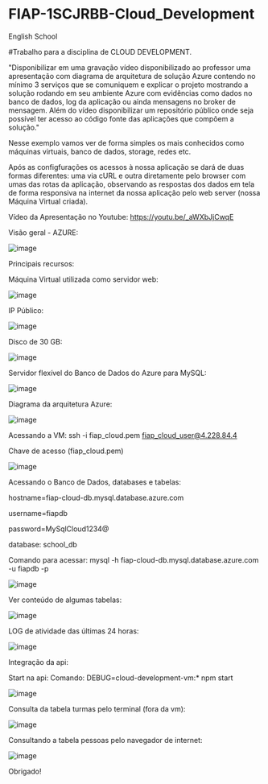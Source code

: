 # FIAP-1SCJRBB-Cloud_Development
English School

#Trabalho para a disciplina de CLOUD DEVELOPMENT.

"Disponibilizar em uma gravação vídeo disponibilizado ao professor uma apresentação com diagrama de arquitetura de solução Azure contendo no mínimo 3 serviços que se comuniquem e explicar o projeto mostrando a solução rodando em seu ambiente Azure com evidências como dados no banco de dados, log da aplicação ou ainda mensagens no broker de mensagem. Além do vídeo disponibilizar um repositório público onde seja possível ter acesso ao código fonte das aplicações que compõem a solução."

Nesse exemplo vamos ver de forma simples os mais conhecidos como máquinas virtuais, banco de dados, storage, redes etc. 

Após as configfurações os acessos à nossa aplicação se dará de duas formas diferentes: uma via cURL e outra diretamente pelo browser com umas das rotas da aplicação, observando as respostas dos dados em tela de forma responsiva na internet da nossa aplicação pelo web server (nossa Máquina Virtual criada).


Vídeo da Apresentação no Youtube: https://youtu.be/_aWXbJjCwqE


Visão geral - AZURE:

![image](https://user-images.githubusercontent.com/101299093/218313168-5e906346-7e11-43d7-ad74-024103a98c45.png)


Principais recursos:

Máquina Virtual utilizada como servidor web:

![image](https://user-images.githubusercontent.com/101299093/218313512-16a5358a-f44a-4831-8308-9cc98f0a4238.png)


IP Público:

![image](https://user-images.githubusercontent.com/101299093/218313581-94a5f5da-7d5c-4a53-ad5c-227bb551d5e0.png)


Disco de 30 GB:

![image](https://user-images.githubusercontent.com/101299093/218313622-9e255817-41fd-4907-948d-394bd37aef10.png)


Servidor flexível do Banco de Dados do Azure para MySQL:

![image](https://user-images.githubusercontent.com/101299093/218313670-e7948714-655d-46b7-8ec7-3511577d4ddb.png)


Diagrama da arquitetura Azure:

![image](https://user-images.githubusercontent.com/101299093/218313851-7d3d543c-7953-4b6c-8f04-7687c143edd5.png)


Acessando a VM:
ssh -i fiap_cloud.pem fiap_cloud_user@4.228.84.4

Chave de acesso (fiap_cloud.pem)

![image](https://user-images.githubusercontent.com/101299093/218313964-f46fe409-a921-4307-befd-4ff3e4080beb.png)


Acessando o Banco de Dados, databases e tabelas:

hostname=fiap-cloud-db.mysql.database.azure.com 

username=fiapdb

password=MySqlCloud1234@

database: school_db

Comando para acessar:
mysql -h fiap-cloud-db.mysql.database.azure.com -u fiapdb -p

![image](https://user-images.githubusercontent.com/101299093/218314087-ca080279-dd57-474c-b35c-173b7d181651.png)


Ver conteúdo de algumas tabelas:

![image](https://user-images.githubusercontent.com/101299093/218314192-afd84ca3-4e7a-4786-b668-b312556d4bb3.png)


LOG de atividade das últimas 24 horas:

![image](https://user-images.githubusercontent.com/101299093/218314342-565af722-311f-417a-95d2-5e14edb38ae2.png)


Integração da api:

Start na api:
Comando: DEBUG=cloud-development-vm:* npm start

![image](https://user-images.githubusercontent.com/101299093/218314475-a98a4e2d-6ffe-4ee2-8c96-1a340b212faf.png)


Consulta da tabela turmas pelo terminal (fora da vm):

![image](https://user-images.githubusercontent.com/101299093/218314525-d5dae2e3-ec38-4631-a78f-09730f6297b4.png)


Consultando a tabela pessoas pelo navegador de internet:

![image](https://user-images.githubusercontent.com/101299093/218314650-edb5bbec-760f-4299-ab22-49f00c0b00eb.png)

Obrigado!

